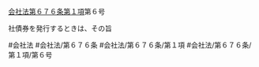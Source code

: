 [会社法第６７６条第１項](会社法＿＿＿＿第６７６条第１項)第６号

社債券を発行するときは、その旨


#会社法
#会社法/第６７６条
#会社法/第６７６条/第１項
#会社法/第６７６条/第１項/第６号
